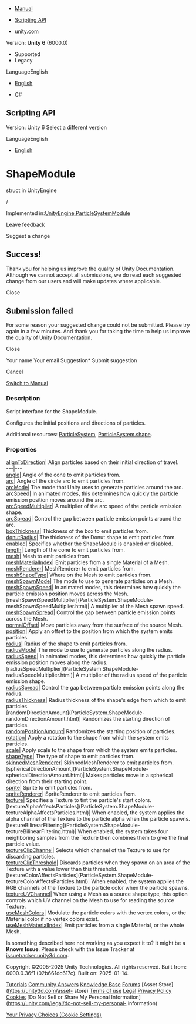 [ ]()

  * [Manual](../Manual/index.html)
  * [Scripting API](../ScriptReference/index.html)

  * [unity.com](https://unity.com/)

Version: **Unity 6** (6000.0)

  * Supported
  * Legacy

LanguageEnglish

  * [English]()

  * C#

[ ](https://docs.unity3d.com)

## Scripting API

Version: Unity 6 Select a different version

LanguageEnglish

  * [English]()

# ShapeModule

struct in UnityEngine

/

Implemented
in:[UnityEngine.ParticleSystemModule](UnityEngine.ParticleSystemModule.html)

Leave feedback

Suggest a change

## Success!

Thank you for helping us improve the quality of Unity Documentation. Although
we cannot accept all submissions, we do read each suggested change from our
users and will make updates where applicable.

Close

## Submission failed

For some reason your suggested change could not be submitted. Please <a>try
again</a> in a few minutes. And thank you for taking the time to help us
improve the quality of Unity Documentation.

Close

Your name Your email Suggestion* Submit suggestion

Cancel

[Switch to Manual](../Manual/class-ParticleSystem.html "Go to ParticleSystem
Component in the Manual")

### Description

Script interface for the ShapeModule.

Configures the initial positions and directions of particles.  
  
Additional resources: [ParticleSystem](ParticleSystem.html),
[ParticleSystem.shape](ParticleSystem-shape.html).

### Properties

[alignToDirection](ParticleSystem.ShapeModule-alignToDirection.html)| Align
particles based on their initial direction of travel.  
---|---  
[angle](ParticleSystem.ShapeModule-angle.html)| Angle of the cone to emit
particles from.  
[arc](ParticleSystem.ShapeModule-arc.html)| Angle of the circle arc to emit
particles from.  
[arcMode](ParticleSystem.ShapeModule-arcMode.html)| The mode that Unity uses
to generate particles around the arc.  
[arcSpeed](ParticleSystem.ShapeModule-arcSpeed.html)| In animated modes, this
determines how quickly the particle emission position moves around the arc.  
[arcSpeedMultiplier](ParticleSystem.ShapeModule-arcSpeedMultiplier.html)| A
multiplier of the arc speed of the particle emission shape.  
[arcSpread](ParticleSystem.ShapeModule-arcSpread.html)| Control the gap
between particle emission points around the arc.  
[boxThickness](ParticleSystem.ShapeModule-boxThickness.html)| Thickness of the
box to emit particles from.  
[donutRadius](ParticleSystem.ShapeModule-donutRadius.html)| The thickness of
the Donut shape to emit particles from.  
[enabled](ParticleSystem.ShapeModule-enabled.html)| Specifies whether the
ShapeModule is enabled or disabled.  
[length](ParticleSystem.ShapeModule-length.html)| Length of the cone to emit
particles from.  
[mesh](ParticleSystem.ShapeModule-mesh.html)| Mesh to emit particles from.  
[meshMaterialIndex](ParticleSystem.ShapeModule-meshMaterialIndex.html)| Emit
particles from a single Material of a Mesh.  
[meshRenderer](ParticleSystem.ShapeModule-meshRenderer.html)| MeshRenderer to
emit particles from.  
[meshShapeType](ParticleSystem.ShapeModule-meshShapeType.html)| Where on the
Mesh to emit particles from.  
[meshSpawnMode](ParticleSystem.ShapeModule-meshSpawnMode.html)| The mode to
use to generate particles on a Mesh.  
[meshSpawnSpeed](ParticleSystem.ShapeModule-meshSpawnSpeed.html)| In animated
modes, this determines how quickly the particle emission position moves across
the Mesh.  
[meshSpawnSpeedMultiplier](ParticleSystem.ShapeModule-
meshSpawnSpeedMultiplier.html)| A multiplier of the Mesh spawn speed.  
[meshSpawnSpread](ParticleSystem.ShapeModule-meshSpawnSpread.html)| Control
the gap between particle emission points across the Mesh.  
[normalOffset](ParticleSystem.ShapeModule-normalOffset.html)| Move particles
away from the surface of the source Mesh.  
[position](ParticleSystem.ShapeModule-position.html)| Apply an offset to the
position from which the system emits particles.  
[radius](ParticleSystem.ShapeModule-radius.html)| Radius of the shape to emit
particles from.  
[radiusMode](ParticleSystem.ShapeModule-radiusMode.html)| The mode to use to
generate particles along the radius.  
[radiusSpeed](ParticleSystem.ShapeModule-radiusSpeed.html)| In animated modes,
this determines how quickly the particle emission position moves along the
radius.  
[radiusSpeedMultiplier](ParticleSystem.ShapeModule-
radiusSpeedMultiplier.html)| A multiplier of the radius speed of the particle
emission shape.  
[radiusSpread](ParticleSystem.ShapeModule-radiusSpread.html)| Control the gap
between particle emission points along the radius.  
[radiusThickness](ParticleSystem.ShapeModule-radiusThickness.html)| Radius
thickness of the shape's edge from which to emit particles.  
[randomDirectionAmount](ParticleSystem.ShapeModule-
randomDirectionAmount.html)| Randomizes the starting direction of particles.  
[randomPositionAmount](ParticleSystem.ShapeModule-randomPositionAmount.html)|
Randomizes the starting position of particles.  
[rotation](ParticleSystem.ShapeModule-rotation.html)| Apply a rotation to the
shape from which the system emits particles.  
[scale](ParticleSystem.ShapeModule-scale.html)| Apply scale to the shape from
which the system emits particles.  
[shapeType](ParticleSystem.ShapeModule-shapeType.html)| The type of shape to
emit particles from.  
[skinnedMeshRenderer](ParticleSystem.ShapeModule-skinnedMeshRenderer.html)|
SkinnedMeshRenderer to emit particles from.  
[sphericalDirectionAmount](ParticleSystem.ShapeModule-
sphericalDirectionAmount.html)| Makes particles move in a spherical direction
from their starting point.  
[sprite](ParticleSystem.ShapeModule-sprite.html)| Sprite to emit particles
from.  
[spriteRenderer](ParticleSystem.ShapeModule-spriteRenderer.html)|
SpriteRenderer to emit particles from.  
[texture](ParticleSystem.ShapeModule-texture.html)| Specifies a Texture to
tint the particle's start colors.  
[textureAlphaAffectsParticles](ParticleSystem.ShapeModule-
textureAlphaAffectsParticles.html)| When enabled, the system applies the alpha
channel of the Texture to the particle alpha when the particle spawns.  
[textureBilinearFiltering](ParticleSystem.ShapeModule-
textureBilinearFiltering.html)| When enabled, the system takes four
neighboring samples from the Texture then combines them to give the final
particle value.  
[textureClipChannel](ParticleSystem.ShapeModule-textureClipChannel.html)|
Selects which channel of the Texture to use for discarding particles.  
[textureClipThreshold](ParticleSystem.ShapeModule-textureClipThreshold.html)|
Discards particles when they spawn on an area of the Texture with a value
lower than this threshold.  
[textureColorAffectsParticles](ParticleSystem.ShapeModule-
textureColorAffectsParticles.html)| When enabled, the system applies the RGB
channels of the Texture to the particle color when the particle spawns.  
[textureUVChannel](ParticleSystem.ShapeModule-textureUVChannel.html)| When
using a Mesh as a source shape type, this option controls which UV channel on
the Mesh to use for reading the source Texture.  
[useMeshColors](ParticleSystem.ShapeModule-useMeshColors.html)| Modulate the
particle colors with the vertex colors, or the Material color if no vertex
colors exist.  
[useMeshMaterialIndex](ParticleSystem.ShapeModule-useMeshMaterialIndex.html)|
Emit particles from a single Material, or the whole Mesh.  
  
Is something described here not working as you expect it to? It might be a
**Known Issue**. Please check with the Issue Tracker at
[issuetracker.unity3d.com](https://issuetracker.unity3d.com).

Copyright ©2005-2025 Unity Technologies. All rights reserved. Built from:
6000.0.36f1 (02b661dc617c). Built on: 2025-01-14.

[Tutorials](https://unity3d.com/learn) [Community
Answers](https://answers.unity3d.com) [Knowledge
Base](https://support.unity3d.com/hc/en-us)
[Forums](https://forum.unity3d.com) [Asset Store](https://unity3d.com/asset-
store) [Terms of use](https://docs.unity3d.com/Manual/TermsOfUse.html)
[Legal](https://unity.com/legal) [Privacy
Policy](https://unity.com/legal/privacy-policy)
[Cookies](https://unity.com/legal/cookie-policy) [Do Not Sell or Share My
Personal Information](https://unity.com/legal/do-not-sell-my-personal-
information)

[Your Privacy Choices (Cookie Settings)](javascript:void\(0\);)

